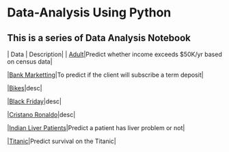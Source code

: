 # Data-Analysis Using Python

## This is a series of Data Analysis Notebook


| Data | Description|
| [Adult](https://github.com/skj092/Python_Data-Analysis/blob/master/Adult/adult.ipynb)|Predict whether income exceeds $50K/yr based on census data|

|[Bank Marketting](https://github.com/skj092/Python_Data-Analysis/blob/master/BankMarketting/bank.ipynb)|To predict if the client will subscribe a term deposit|

|[Bikes](https://github.com/skj092/Python_Data-Analysis/blob/master/bikes/bikes.ipynb)|desc|

|[Black Friday](https://github.com/skj092/Python_Data-Analysis/blob/master/black_friday/black%20friday%20prediction.ipynb)|desc|

|[Cristano Ronaldo](https://github.com/skj092/Python_Data-Analysis/blob/master/Cristiano_Ronaldo/CristianoRonaldo.ipynb)|desc|

|[Indian Liver Patients](https://github.com/skj092/Python_Data-Analysis/blob/master/ILPD/liver_patient.ipynb)|Predict a patient has liver problem or not|

|[Titanic](https://github.com/skj092/Python_Data-Analysis/blob/master/Titanic/titanic.ipynb)|Predict survival on the Titanic|